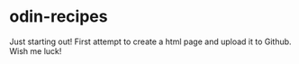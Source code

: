 # odin-recipes

Just starting out!
First attempt to create a html page and upload it to Github.
Wish me luck!